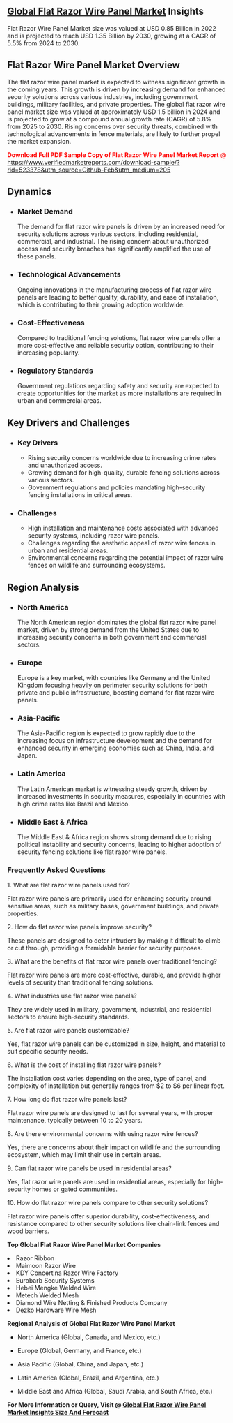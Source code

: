 <h2><a href="https://www.verifiedmarketreports.com/download-sample/?rid=523378&amp;utm_source=Github&amp;utm_medium=205" target="_blank">Global Flat Razor Wire Panel Market</a> Insights</h2><p>Flat Razor Wire Panel Market size was valued at USD 0.85 Billion in 2022 and is projected to reach USD 1.35 Billion by 2030, growing at a CAGR of 5.5% from 2024 to 2030.</p><p> <h2>Flat Razor Wire Panel Market Overview</h2> <p>The flat razor wire panel market is expected to witness significant growth in the coming years. This growth is driven by increasing demand for enhanced security solutions across various industries, including government buildings, military facilities, and private properties. The global flat razor wire panel market size was valued at approximately USD 1.5 billion in 2024 and is projected to grow at a compound annual growth rate (CAGR) of 5.8% from 2025 to 2030. Rising concerns over security threats, combined with technological advancements in fence materials, are likely to further propel the market expansion.</p> <p><p><span class=""><span style="color: #ff0000;"><strong>Download Full PDF Sample Copy of Flat Razor Wire Panel Market Report</strong> @ </span><a href="https://www.verifiedmarketreports.com/download-sample/?rid=523378&amp;utm_source=Github-Feb&amp;utm_medium=205" target="_blank">https://www.verifiedmarketreports.com/download-sample/?rid=523378&amp;utm_source=Github-Feb&amp;utm_medium=205</a></span></p></p> <h2>Dynamics</h2> <ul> <li><h3>Market Demand</h3> The demand for flat razor wire panels is driven by an increased need for security solutions across various sectors, including residential, commercial, and industrial. The rising concern about unauthorized access and security breaches has significantly amplified the use of these panels.</li> <li><h3>Technological Advancements</h3> Ongoing innovations in the manufacturing process of flat razor wire panels are leading to better quality, durability, and ease of installation, which is contributing to their growing adoption worldwide.</li> <li><h3>Cost-Effectiveness</h3> Compared to traditional fencing solutions, flat razor wire panels offer a more cost-effective and reliable security option, contributing to their increasing popularity.</li> <li><h3>Regulatory Standards</h3> Government regulations regarding safety and security are expected to create opportunities for the market as more installations are required in urban and commercial areas.</li> </ul> <h2>Key Drivers and Challenges</h2> <ul> <li><h3>Key Drivers</h3> <ul> <li>Rising security concerns worldwide due to increasing crime rates and unauthorized access.</li> <li>Growing demand for high-quality, durable fencing solutions across various sectors.</li> <li>Government regulations and policies mandating high-security fencing installations in critical areas.</li> </ul> </li> <li><h3>Challenges</h3> <ul> <li>High installation and maintenance costs associated with advanced security systems, including razor wire panels.</li> <li>Challenges regarding the aesthetic appeal of razor wire fences in urban and residential areas.</li> <li>Environmental concerns regarding the potential impact of razor wire fences on wildlife and surrounding ecosystems.</li> </ul> </li> </ul> <h2>Region Analysis</h2> <ul> <li><h3>North America</h3> The North American region dominates the global flat razor wire panel market, driven by strong demand from the United States due to increasing security concerns in both government and commercial sectors.</li> <li><h3>Europe</h3> Europe is a key market, with countries like Germany and the United Kingdom focusing heavily on perimeter security solutions for both private and public infrastructure, boosting demand for flat razor wire panels.</li> <li><h3>Asia-Pacific</h3> The Asia-Pacific region is expected to grow rapidly due to the increasing focus on infrastructure development and the demand for enhanced security in emerging economies such as China, India, and Japan.</li> <li><h3>Latin America</h3> The Latin American market is witnessing steady growth, driven by increased investments in security measures, especially in countries with high crime rates like Brazil and Mexico.</li> <li><h3>Middle East & Africa</h3> The Middle East & Africa region shows strong demand due to rising political instability and security concerns, leading to higher adoption of security fencing solutions like flat razor wire panels.</li> </ul> <h3>Frequently Asked Questions</h3> <p>1. What are flat razor wire panels used for?</p> <p>Flat razor wire panels are primarily used for enhancing security around sensitive areas, such as military bases, government buildings, and private properties.</p> <p>2. How do flat razor wire panels improve security?</p> <p>These panels are designed to deter intruders by making it difficult to climb or cut through, providing a formidable barrier for security purposes.</p> <p>3. What are the benefits of flat razor wire panels over traditional fencing?</p> <p>Flat razor wire panels are more cost-effective, durable, and provide higher levels of security than traditional fencing solutions.</p> <p>4. What industries use flat razor wire panels?</p> <p>They are widely used in military, government, industrial, and residential sectors to ensure high-security standards.</p> <p>5. Are flat razor wire panels customizable?</p> <p>Yes, flat razor wire panels can be customized in size, height, and material to suit specific security needs.</p> <p>6. What is the cost of installing flat razor wire panels?</p> <p>The installation cost varies depending on the area, type of panel, and complexity of installation but generally ranges from $2 to $6 per linear foot.</p> <p>7. How long do flat razor wire panels last?</p> <p>Flat razor wire panels are designed to last for several years, with proper maintenance, typically between 10 to 20 years.</p> <p>8. Are there environmental concerns with using razor wire fences?</p> <p>Yes, there are concerns about their impact on wildlife and the surrounding ecosystem, which may limit their use in certain areas.</p> <p>9. Can flat razor wire panels be used in residential areas?</p> <p>Yes, flat razor wire panels are used in residential areas, especially for high-security homes or gated communities.</p> <p>10. How do flat razor wire panels compare to other security solutions?</p> <p>Flat razor wire panels offer superior durability, cost-effectiveness, and resistance compared to other security solutions like chain-link fences and wood barriers.</p> </p><p><strong>Top Global Flat Razor Wire Panel Market Companies</strong></p><div data-test-id=""><p><li>Razor Ribbon</li><li> Maimoon Razor Wire</li><li> KDY Concertina Razor Wire Factory</li><li> Eurobarb Security Systems</li><li> Hebei Mengke Welded Wire</li><li> Metech Welded Mesh</li><li> Diamond Wire Netting & Finished Products Company</li><li> Dezko Hardware Wire Mesh</li></p><div><strong>Regional Analysis of&nbsp;Global Flat Razor Wire Panel Market</strong></div><ul><li dir="ltr"><p dir="ltr">North America&nbsp;(Global, Canada, and Mexico, etc.)</p></li><li dir="ltr"><p dir="ltr">Europe (Global, Germany, and France, etc.)</p></li><li dir="ltr"><p dir="ltr">Asia Pacific&nbsp;(Global, China, and Japan, etc.)</p></li><li dir="ltr"><p dir="ltr">Latin America&nbsp;(Global, Brazil, and Argentina, etc.)</p></li><li dir="ltr">Middle East and Africa&nbsp;(Global, Saudi Arabia, and South Africa, etc.)</li></ul><p><strong>For More Information or Query, Visit @&nbsp;</strong><strong><a href="https://www.verifiedmarketreports.com/product/flat-razor-wire-panel-market-size-and-forecast/?utm_source=Github&amp;utm_medium=205" target="_blank">Global Flat Razor Wire Panel Market Insights Size And Forecast</a></strong></p></div>
